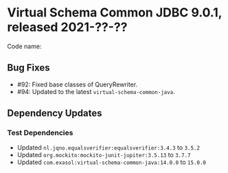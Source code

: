 # Virtual Schema Common JDBC 9.0.1, released 2021-??-??

Code name:

## Bug Fixes

* #92: Fixed base classes of QueryRewriter.
* #94: Updated to the latest `virtual-schema-common-java`.

## Dependency Updates

### Test Dependencies

* Updated `nl.jqno.equalsverifier:equalsverifier:3.4.3` to `3.5.2`
* Updated `org.mockito:mockito-junit-jupiter:3.5.13` to `3.7.7`
* Updated `com.exasol:virtual-schema-common-java:14.0.0` to `15.0.0`